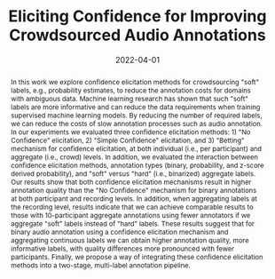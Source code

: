 ---
layout: default-publication
title: "Eliciting Confidence for Improving Crowdsourced Audio Annotations"
collection: publications
permalink: /publications/2022-04-01-mendez2022eliciting
abstract: "In this work we explore confidence elicitation methods for crowdsourcing &quot;soft&quot; labels, e.g., probability estimates, to reduce the annotation costs for domains with ambiguous data. Machine learning research has shown that such &quot;soft&quot; labels are more informative and can reduce the data requirements when training supervised machine learning models. By reducing the number of required labels, we can reduce the costs of slow annotation processes such as audio annotation. In our experiments we evaluated three confidence elicitation methods: 1) &quot;No Confidence&quot; elicitation, 2) &quot;Simple Confidence&quot; elicitation, and 3) &quot;Betting&quot; mechanism for confidence elicitation, at both individual (i.e., per participant) and aggregate (i.e., crowd) levels. In addition, we evaluated the interaction between confidence elicitation methods, annotation types (binary, probability, and z-score derived probability), and &quot;soft&quot; versus &quot;hard&quot; (i.e., binarized) aggregate labels. Our results show that both confidence elicitation mechanisms result in higher annotation quality than the &quot;No Confidence&quot; mechanism for binary annotations at both participant and recording levels. In addition, when aggregating labels at the recording level, results indicate that we can achieve comparable results to those with 10-participant aggregate annotations using fewer annotators if we aggregate &quot;soft&quot; labels instead of &quot;hard&quot; labels. These results suggest that for binary audio annotation using a confidence elicitation mechanism and aggregating continuous labels we can obtain higher annotation quality, more informative labels, with quality differences more pronounced with fewer participants. Finally, we propose a way of integrating these confidence elicitation methods into a two-stage, multi-label annotation pipeline."
date: 2022-04-01
venue: 'Proceedings of the ACM on Human-Computer Interaction'
venue_short: 'PACM'
paperurl: '/files/mendez2022eliciting.pdf'
image: '/assets/images/mendez2022eliciting.png'
imagewidth: 75.0
categories: 
  - Environmental Machine Listening
  - Crowdsourced Audio Annotation and Quality Evaluation
citation: 'Mendez, A.E.M., Cartwright, M., Bello, J.P., Nov, O. Eliciting Confidence for Improving Crowdsourced Audio Annotations. In <i>Proceedings of the ACM on Human-Computer Interaction</i>, vol. 6(CSCW1), 2022.'
---